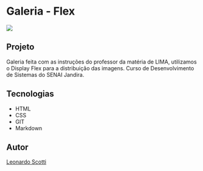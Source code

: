 # Galeria - Flex

![](./preview.png)

## Projeto
Galeria feita com as instruções do professor da matéria de LIMA, utilizamos o Display Flex para a distribuição das imagens. Curso de Desenvolvimento de Sistemas do SENAI Jandira.

## Tecnologias
* HTML
* CSS
* GIT
* Markdown

## Autor
[Leonardo Scotti](https://www.linkedin.com/in/leonardo-scotti-dev/)